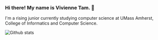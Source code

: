 ### Hi there! My name is Vivienne Tam. 👋

I'm a rising junior currently studying computer science at UMass Amherst, College of Informatics and Computer Science.

![Github stats](https://github-readme-stats.vercel.app/api?username=VTam25)

